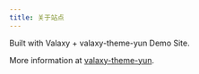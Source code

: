 ```yaml
---
title: 关于站点
---
```


Built with Valaxy + valaxy-theme-yun Demo Site.

More information at [valaxy-theme-yun](https://github.com/YunYouJun/valaxy/blob/main/packages/valaxy-theme-yun/).
